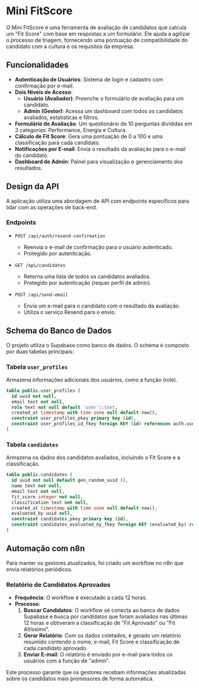 # Mini FitScore

O Mini FitScore é uma ferramenta de avaliação de candidatos que calcula um "Fit Score" com base em respostas a um formulário. Ele ajuda a agilizar o processo de triagem, fornecendo uma pontuação de compatibilidade do candidato com a cultura e os requisitos da empresa.

## Funcionalidades

- **Autenticação de Usuários**: Sistema de login e cadastro com confirmação por e-mail.
- **Dois Níveis de Acesso**:
  - **Usuário (Avaliador)**: Preenche o formulário de avaliação para um candidato.
  - **Admin (Gestor)**: Acessa um dashboard com todos os candidatos avaliados, estatísticas e filtros.
- **Formulário de Avaliação**: Um questionário de 10 perguntas divididas em 3 categorias: Performance, Energia e Cultura.
- **Cálculo de Fit Score**: Gera uma pontuação de 0 a 100 e uma classificação para cada candidato.
- **Notificações por E-mail**: Envia o resultado da avaliação para o e-mail do candidato.
- **Dashboard de Admin**: Painel para visualização e gerenciamento dos resultados.

## Design da API

A aplicação utiliza uma abordagem de API com endpoints específicos para lidar com as operações de back-end.

### Endpoints

- `POST /api/auth/resend-confirmation`
  - Reenvia o e-mail de confirmação para o usuário autenticado.
  - Protegido por autenticação.

- `GET /api/candidates`
  - Retorna uma lista de todos os candidatos avaliados.
  - Protegido por autenticação (requer perfil de admin).

- `POST /api/send-email`
  - Envia um e-mail para o candidato com o resultado da avaliação.
  - Utiliza o serviço Resend para o envio.

## Schema do Banco de Dados

O projeto utiliza o Supabase como banco de dados. O schema é composto por duas tabelas principais:

### Tabela `user_profiles`

Armazena informações adicionais dos usuários, como a função (role).

```sql
table public.user_profiles (
  id uuid not null,
  email text not null,
  role text not null default 'user'::text,
  created_at timestamp with time zone null default now(),
  constraint user_profiles_pkey primary key (id),
  constraint user_profiles_id_fkey foreign KEY (id) references auth.users (id) on delete CASCADE
)
```

### Tabela `candidates`

Armazena os dados dos candidatos avaliados, incluindo o Fit Score e a classificação.

```sql
table public.candidates (
  id uuid not null default gen_random_uuid (),
  name text not null,
  email text not null,
  fit_score integer not null,
  classification text not null,
  created_at timestamp with time zone null default now(),
  evaluated_by uuid null,
  constraint candidates_pkey primary key (id),
  constraint candidates_evaluated_by_fkey foreign KEY (evaluated_by) references auth.users (id)
)
```

## Automação com n8n

Para manter os gestores atualizados, foi criado um workflow no n8n que envia relatórios periódicos.

### Relatório de Candidatos Aprovados

- **Frequência**: O workflow é executado a cada 12 horas.
- **Processo**:
  1. **Buscar Candidatos**: O workflow se conecta ao banco de dados Supabase e busca por candidatos que foram avaliados nas últimas 12 horas e obtiveram a classificação de "Fit Aprovado" ou "Fit Altíssimo".
  2. **Gerar Relatório**: Com os dados coletados, é gerado um relatório resumido contendo o nome, e-mail, Fit Score e classificação de cada candidato aprovado.
  3. **Enviar E-mail**: O relatório é enviado por e-mail para todos os usuários com a função de "admin".

Este processo garante que os gestores recebam informações atualizadas sobre os candidatos mais promissores de forma automática.
